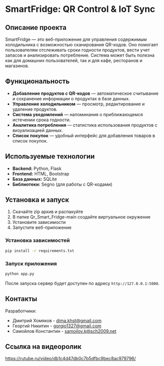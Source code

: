 # SmartFridge: QR Control & IoT Sync

## Описание проекта
SmartFridge — это веб-приложение для управления содержимым холодильника с возможностью сканирования QR-кодов. Оно помогает пользователям отслеживать сроки годности продуктов, вести учет запасов и анализировать потребление. Система может быть полезна как для домашних пользователей, так и для кафе, ресторанов и магазинов.

## Функциональность
- **Добавление продуктов с QR-кодов** — автоматическое считывание и сохранение информации о продуктах в базе данных.
- **Управление холодильником** — просмотр, редактирование и удаление продуктов.
- **Система уведомлений** — напоминания о приближающемся истечении срока годности.
- **Аналитика потребления** — статистика использования продуктов с визуализацией данных.
- **Список покупок** — удобный интерфейс для добавления товаров в список покупок.

## Используемые технологии
- **Backend:** Python, Flask
- **Frontend:** HTML, Bootstrap
- **База данных:** SQLite
- **Библиотеки:** Segno (для работы с QR-кодами)

## Установка и запуск

1. Скачайте zip архив и распакуйте
2. В папке Qr_Smart_Fridge-main создайте виртуальное окружение
3. Установите зависимости
4. Запустите веб-приложение

### Установка зависимостей
```sh
pip install -r requirements.txt
```

### Запуск приложения
```sh
python app.py
```
После запуска сервер будет доступен по адресу `http://127.0.0.1:5000`.

## Контакты
Разработчики:
- Дмитрий Хомяков - [dima.khst@gmail.com](mailto:dima.khst@gmail.com)
- Георгий Никитин - [gorgio1327@gmail.com](mailto:gorgio1327@gmail.com)
- Самойлов Константин - [samojlov.k@sch2009.net](mailto:samojlov.k@sch2009.net)

## Ссылка на видеоролик
https://rutube.ru/video/db1c4d47db0c7b5dfbc9bec8ac979796/
